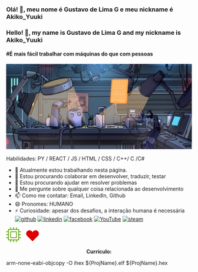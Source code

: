 ### Olá! 👋, meu nome é Gustavo de Lima G e meu nickname é Akiko_Yuuki
### Hello! 👋, my name is Gustavo de Lima G and my nickname is Akiko_Yuuki
#### #É mais fácil trabalhar com máquinas do que com pessoas
![Sou o criador do GitHub Readme Generator](https://github.com/Gustavo-de-Lima-G-000-Akiko-Yuuuki/Gustavo-de-Lima-G-000-Akiko-Yuuuki/blob/main/img_6.jpg)

Habilidades: PY / REACT / JS / HTML / CSS / C++/ C /C#

- 🔭 Atualmente estou trabalhando nesta página. 
- 👯 Estou procurando colaborar em desenvolver, traduzir, testar 
- 🤔 Estou procurando ajudar em resolver problemas  
- 💬 Me pergunte sobre qualquer coisa relacionada ao desenvolvimento  
- 📫 Como me contatar: Email, LinkedIn, Github 
- 😄 Pronomes: HUMANO 
- ⚡ Curiosidade: apesar dos desafios, a interação humana é necessária 
  <x align="center">
  </br>
[<img src='https://cdn.jsdelivr.net/npm/simple-icons@3.0.1/icons/github.svg' alt='github' height='40'>](https://github.com/gusc)  [<img src='https://cdn.jsdelivr.net/npm/simple-icons@3.0.1/icons/linkedin.svg' alt='linkedin' height='40'>](https://www.linkedin.com/in/asd/)  [<img src='https://cdn.jsdelivr.net/npm/simple-icons@3.0.1/icons/facebook.svg' alt='facebook' height='40'>](https://www.facebook.com/sdf)  [<img src='https://cdn.jsdelivr.net/npm/simple-icons@3.0.1/icons/youtube.svg' alt='YouTube' height='40'>](https://www.youtube.com/channel/sdf)  [<img src='https://cdn.jsdelivr.net/npm/simple-icons@3.0.1/icons/steam.svg' alt='steam' height='40'>](fd)  

<a href='https://docs.github.com/en/developers'><img src='https://raw.githubusercontent.com/acervenky/animated-github-badges/master/assets/devbadge.gif' width='40' height='40'></a> <a href='https://docs.github.com/en/github/supporting-the-open-source-community-with-github-sponsors'><img src='https://raw.githubusercontent.com/acervenky/animated-github-badges/master/assets/sponsorbadge.gif' width='35' height='35'></a> 
  <x align="center">
    </br>

  <!-- Link para o currículo -->
  <p align="center">
    <b>Currículo:</b><br>
     <!-- <a href="https://github.com/Gustavo-de-Lima-G-000-Akiko-Yuuuki/Curr-culo-Gustavo-de-Lima-G/blob/main/Curriculo%20Gustavo%20de%20Lima%20G.pdf">PDF</a> -->
  </p>

</div>

arm-none-eabi-objcopy -O ihex ${ProjName}.elf ${ProjName}.hex


